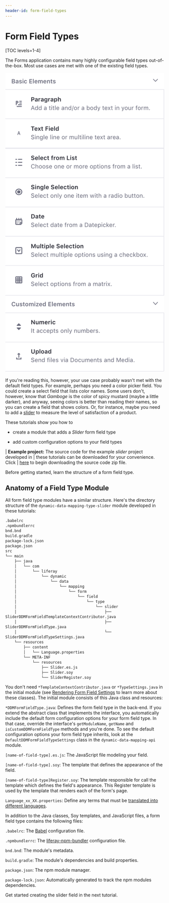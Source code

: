 ```yaml
---
header-id: form-field-types
---
```


# Form Field Types

[TOC levels=1-4]

The Forms application contains many highly configurable field types
out-of-the-box. Most use cases are met with one of the existing field types. 

![Figure 1: The Forms application has useful out-of-the-box field types, but you can add your own if you need to.](../../../images/forms-field-types.png)

If you're reading this, however, your use case probably wasn't met with the
default field types. For example, perhaps you need a color picker field. You
could create a select field that lists color names. Some users don't, however,
know that *Gamboge* is the color of spicy mustard (maybe a little darker), and
anyway, seeing colors is better than reading their names, so you can create
a field that shows colors. Or, for instance, maybe you need to add a [slider](https://developer.mozilla.org/en-US/docs/Web/HTML/Element/input/range) to measure the level of satisfaction of a product.

These tutorials show you how to

- create a module that adds a *Slider* form field type

- add custom configuration options to your field types

<!-- TODO: upload zip file and update its path below. -->

| **Example project:** The source code for the example *slider* project developed in
| these tutorials can be downloaded for your convenience. Click
| [here](https://portal.liferay.dev/documents/113763090/114000653/dynamic-data-mapping-type-slider.zip) to begin downloading the source code zip file.


Before getting started, learn the structure of a form field type.

## Anatomy of a Field Type Module

All form field type modules have a similar structure. Here's the directory
structure of the `dynamic-data-mapping-type-slider` module developed in these
tutorials:

    .babelrc
    .npmbundlerrc
    bnd.bnd
    build.gradle
    package-lock.json
    package.json
    src
    └── main
        ├── java
        │   └── com
        │       └── liferay
        │           └── dynamic
        │               └── data
        │                   └── mapping
        │                       └── form
        │                           └── field
        │                               └── type
        │                                   └── slider
        │                                       ├── SliderDDMFormFieldTemplateContextContributor.java
        │                                       ├── SliderDDMFormFieldType.java
        │                                       └── SliderDDMFormFieldTypeSettings.java
        └── resources
            ├── content
            │   └── Language.properties
            └── META-INF
                └── resources
                    ├── Slider.es.js
                    ├── Slider.soy
                    └── SliderRegister.soy

You don't need `*TemplateContextContributor.java` or `*TypeSettings.java` in the
initial module (see [Rendering Form Field Settings](/docs/7-1/tutorials/-/knowledge_base/t/rendering-form-field-settings) 
to learn more about these classes). The initial module consists of this Java
class and resources:

`*DDMFormFieldType.java`: Defines the form field type in the back-end. If you
extend the abstract class that implements the interface, you automatically
include the default form configuration options for your form field type. In
that case, override the interface's `getModuleName`, `getName` and `isCustomDDMFormFieldType` methods and you're done. To see
the default configuration options your form field type inherits, look at
the `DefaultDDMFormFieldTypeSettings` class in the `dynamic-data-mapping-api`
module.

`[name-of-field-type].es.js`: The JavaScript file modeling your field.

`[name-of-field-type].soy`: The template that defines the appearance of the field.

`[name-of-field-type]Register.soy`: The template responsible for call the template which defines the field's appearance. 
This Register template is used by the template that renders each of the form's page.

`Language_xx_XX.properties`: Define any terms that must be 
[translated into different languages](/docs/7-1/tutorials/-/knowledge_base/t/localizing-your-application).

In addition to the Java classes, Soy templates, and JavaScript files, a form
field type contains the following files:

`.babelrc`: The [Babel](https://babeljs.io/) configuration file.

`.npmbundlerrc`: The
[liferay-npm-bundler](/docs/7-1/reference/-/knowledge_base/r/liferay-npm-bundler) 
configuration file.

`bnd.bnd`: The module's metadata.

`build.gradle`: The module's dependencies and build properties.

`package.json`: The npm module manager.

`package-lock.json`: Automatically generated to track the npm modules dependencies.

Get started creating the slider field in the next tutorial.
